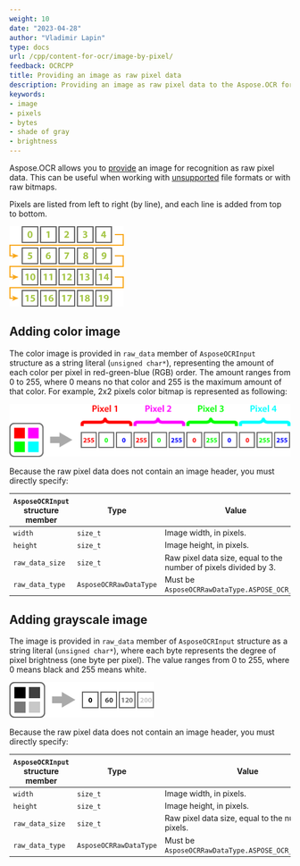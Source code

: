 ```yaml
---
weight: 10
date: "2023-04-28"
author: "Vladimir Lapin"
type: docs
url: /cpp/content-for-ocr/image-by-pixel/
feedback: OCRCPP
title: Providing an image as raw pixel data
description: Providing an image as raw pixel data to the Aspose.OCR for C++.
keywords:
- image
- pixels
- bytes
- shade of gray
- brightness
---
```


Aspose.OCR allows you to [provide](/ocr/cpp/content-for-ocr/) an image for recognition as raw pixel data. This can be useful when working with [unsupported](/ocr/cpp/supported-file-formats/) file formats or with raw bitmaps.

Pixels are listed from left to right (by line), and each line is added from top to bottom.

![Color ordering](pixel-order.png)

## Adding color image

The color image is provided in `raw_data` member of `AsposeOCRInput` structure as a string literal (`unsigned char*`), representing the amount of each color per pixel in red-green-blue (RGB) order. The amount ranges from 0 to 255, where 0 means no that color and 255 is the maximum amount of that color. For example, 2x2 pixels color bitmap is represented as following:

![RGB pixel data](pixel-order-rgb.png)

Because the raw pixel data does not contain an image header, you must directly specify:

`AsposeOCRInput` structure member | Type | Value
--------------------------------- | ---- | -----
`width` | `size_t` | Image width, in pixels.
`height` | `size_t` | Image height, in pixels.
`raw_data_size` | `size_t` | Raw pixel data size, equal to the number of pixels divided by 3.
`raw_data_type` | `AsposeOCRRawDataType` | Must be `AsposeOCRRawDataType.ASPOSE_OCR_RGB`.

## Adding grayscale image

The image is provided in `raw_data` member of `AsposeOCRInput` structure as a string literal (`unsigned char*`), where each byte represents the degree of pixel brightness (one byte per pixel). The value ranges from 0 to 255, where 0 means black and 255 means white.

![Grayscale pixel data](pixel-order-grayscale.png)

Because the raw pixel data does not contain an image header, you must directly specify:

`AsposeOCRInput` structure member | Type | Value
--------------------------------- | ---- | -----
`width` | `size_t` | Image width, in pixels.
`height` | `size_t` | Image height, in pixels.
`raw_data_size` | `size_t` | Raw pixel data size, equal to the number of pixels.
`raw_data_type` | `AsposeOCRRawDataType` | Must be `AsposeOCRRawDataType.ASPOSE_OCR_GRAYSCALE`.
